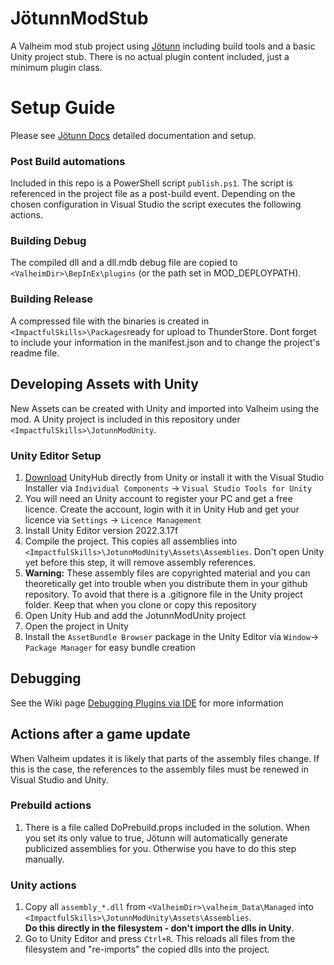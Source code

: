 # JötunnModStub

A Valheim mod stub project using [Jötunn](https://github.com/Valheim-Modding/Jotunn) including build tools and a basic Unity project stub.
There is no actual plugin content included, just a minimum plugin class. 

#  Setup Guide

Please see [Jötunn Docs](https://valheim-modding.github.io/Jotunn/guides/overview.html) detailed documentation and setup.

### Post Build automations

Included in this repo is a PowerShell script `publish.ps1`.
The script is referenced in the project file as a post-build event.
Depending on the chosen configuration in Visual Studio the script executes the following actions.

### Building Debug

The compiled dll and a dll.mdb debug file are copied to `<ValheimDir>\BepInEx\plugins` (or the path set in MOD_DEPLOYPATH).

### Building Release

A compressed file with the binaries is created in `<ImpactfulSkills>\Packages`ready for upload to ThunderStore.
Dont forget to include your information in the manifest.json and to change the project's readme file.

## Developing Assets with Unity

New Assets can be created with Unity and imported into Valheim using the mod.
A Unity project is included in this repository under `<ImpactfulSkills>\JotunnModUnity`.

### Unity Editor Setup

1. [Download](https://public-cdn.cloud.unity3d.com/hub/prod/UnityHubSetup.exe) UnityHub directly from Unity or install it with the Visual Studio Installer via `Individual Components` -> `Visual Studio Tools for Unity`
2. You will need an Unity account to register your PC and get a free licence. Create the account, login with it in Unity Hub and get your licence via `Settings` -> `Licence Management`
3. Install Unity Editor version 2022.3.17f
4. Compile the project. This copies all assemblies into `<ImpactfulSkills>\JotunnModUnity\Assets\Assemblies`. Don't open Unity yet before this step, it will remove assembly references.
5. **Warning:** These assembly files are copyrighted material and you can theoretically get into trouble when you distribute them in your github repository. To avoid that there is a .gitignore file in the Unity project folder. Keep that when you clone or copy this repository
6. Open Unity Hub and add the JotunnModUnity project
7. Open the project in Unity
8. Install the `AssetBundle Browser` package in the Unity Editor via `Window`-> `Package Manager` for easy bundle creation

## Debugging

See the Wiki page [Debugging Plugins via IDE](https://github.com/Valheim-Modding/Wiki/wiki/Debugging-Plugins-via-IDE) for more information

## Actions after a game update

When Valheim updates it is likely that parts of the assembly files change.
If this is the case, the references to the assembly files must be renewed in Visual Studio and Unity.

### Prebuild actions

1. There is a file called DoPrebuild.props included in the solution. When you set its only value to true, Jötunn will automatically generate publicized assemblies for you. Otherwise you have to do this step manually.

### Unity actions

1. Copy all `assembly_*.dll` from `<ValheimDir>\valheim_Data\Managed` into `<ImpactfulSkills>\JotunnModUnity\Assets\Assemblies`. <br />
  **Do this directly in the filesystem - don't import the dlls in Unity**.
2. Go to Unity Editor and press `Ctrl+R`. This reloads all files from the filesystem and "re-imports" the copied dlls into the project.
